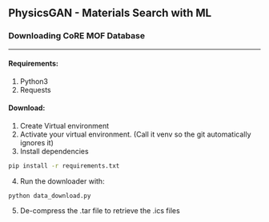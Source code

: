 ## PhysicsGAN - Materials Search with ML

### Downloading CoRE MOF Database

***

#### Requirements: 
1. Python3 
2. Requests 


#### Download:
1. Create Virtual environment 
2. Activate your virtual environment. (Call it venv so the git automatically ignores it)
3. Install dependencies
```bash
pip install -r requirements.txt
```
4. Run the downloader with: 
```
python data_download.py
```
5. De-compress the .tar file to retrieve the .ics files 


